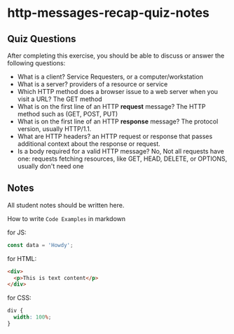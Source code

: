 # http-messages-recap-quiz-notes

## Quiz Questions

After completing this exercise, you should be able to discuss or answer the following questions:

- What is a client?
  Service Requesters, or a computer/workstation
- What is a server?
  providers of a resource or service
- Which HTTP method does a browser issue to a web server when you visit a URL?
  The GET method
- What is on the first line of an HTTP **request** message?
  The HTTP method such as (GET, POST, PUT)
- What is on the first line of an HTTP **response** message?
  The protocol version, usually HTTP/1.1.
- What are HTTP headers?
  an HTTP request or response that passes additional context about the response or request.
- Is a body required for a valid HTTP message?
  No,
  Not all requests have one: requests fetching resources, like GET, HEAD, DELETE, or OPTIONS, usually don't need one

## Notes

All student notes should be written here.

How to write `Code Examples` in markdown

for JS:

```javascript
const data = 'Howdy';
```

for HTML:

```html
<div>
  <p>This is text content</p>
</div>
```

for CSS:

```css
div {
  width: 100%;
}
```
